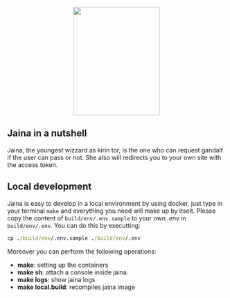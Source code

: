 
<p align="center">
  <img width="200" height="250" src="https://i.imgur.com/viWm1KT.png">
</p>

## Jaina in a nutshell

Jaina, the youngest wizzard as kirin tor, is the one who can request gandalf if the user can pass or not. She also will redirects you to your 
own site with the access token.

## Local development

Jaina is easy to develop in a local environment by using docker. just type in your terminal `make`
and everything you need will make up by itselt. Please copy the content of `build/env/.env.sample` to
your own *.env* in `build/env/.env`. You can do this by executting:
```cmd
cp ./build/env/.env.sample ./build/env/.env
```

Moreover you can perform the following operations:
 - **make**: setting up the containers
 - **make sh**: attach a console inside jaina.
 - **make logs**: show jaina logs
 - **make local.build**: recompiles jaina image
